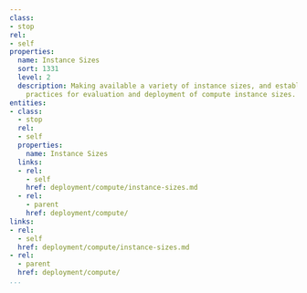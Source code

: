 ```yaml
---
class:
- stop
rel:
- self
properties:
  name: Instance Sizes
  sort: 1331
  level: 2
  description: Making available a variety of instance sizes, and establish standard
    practices for evaluation and deployment of compute instance sizes.
entities:
- class:
  - stop
  rel:
  - self
  properties:
    name: Instance Sizes
  links:
  - rel:
    - self
    href: deployment/compute/instance-sizes.md
  - rel:
    - parent
    href: deployment/compute/
links:
- rel:
  - self
  href: deployment/compute/instance-sizes.md
- rel:
  - parent
  href: deployment/compute/
...
```

